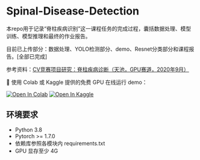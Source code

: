 # Spinal-Disease-Detection
本repo用于记录“脊柱疾病识别”这一课程任务的完成过程，囊括数据处理、模型训练、模型推理和最终的作业报告。

目前已上传部分：数据处理、YOLO检测部分、demo、Resnet分类部分和课程报告。[全部已完成]

参考资料：[CV竞赛项目研究：脊柱疾病诊断（天池，GPU赛道，2020年9月）](https://blog.csdn.net/weixin_42118657/article/details/110727899)

🚀 使用 Colab 或 Kaggle 提供的免费 GPU 在线运行 demo：

<a href="https://colab.research.google.com/github/ZhengJun-AI/Spinal-Disease-Detection/blob/main/demo/demo.ipynb"><img src="https://colab.research.google.com/assets/colab-badge.svg" alt="Open In Colab"></a> <a href="https://www.kaggle.com/zxbsmk/easy-demo"><img src="https://kaggle.com/static/images/open-in-kaggle.svg" alt="Open In Kaggle"></a>

## 环境要求

* Python 3.8
* Pytorch >= 1.7.0
* 依赖库参照各模块内 requirements.txt
* GPU 显存至少 4G